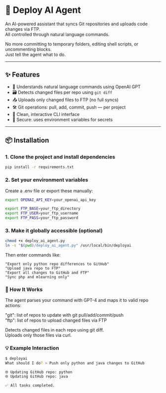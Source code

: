 # 🚀 Deploy AI Agent

An AI-powered assistant that syncs Git repositories and uploads code changes via FTP.  
All controlled through natural language commands.  

No more committing to temporary folders, editing shell scripts, or uncommenting blocks.  
Just tell the agent what to do.  

---

## ✨ Features

- 🧠 Understands natural language commands using OpenAI GPT
- 🗃️ Detects changed files per repo using `git diff`
- 📤 Uploads only changed files to FTP (no full syncs)
- 🛠 Git operations: pull, add, commit, push — per project
- 💬 Clean, interactive CLI interface
- 🔐 Secure: uses environment variables for secrets

---

## 📦 Installation

### 1. Clone the project and install dependencies

```bash
pip install -r requirements.txt
```

### 2. Set your environment variables

Create a .env file or export these manually:

```bash
export OPENAI_API_KEY=your_openai_api_key

export FTP_BASE=your_ftp_directory
export FTP_USER=your_ftp_username
export FTP_PASS=your_ftp_password
```

### 3. Make it globally accessible (optional)

```bash
chmod +x deploy_ai_agent.py
ln -s "$(pwd)/deploy_ai_agent.py" /usr/local/bin/deployai
```

Then enter commands like:

```
"Export only python repo differences to GitHub"
"Upload java repo to FTP"
"Export all changes to GitHub and FTP"
"Sync php and mlearning only"
```

### 🧠 How It Works

The agent parses your command with GPT-4 and maps it to valid repo actions:  

"git": list of repos to update with git pull/add/commit/push  
"ftp": list of repos to upload changed files via FTP  

Detects changed files in each repo using git diff.  
Uploads only those files via curl.  


### 💡 Example Interaction

```bash
$ deployai
What should I do? > Push only python and java changes to GitHub

🌐 Updating GitHub repo: python
🌐 Updating GitHub repo: java

✅ All tasks completed.
```